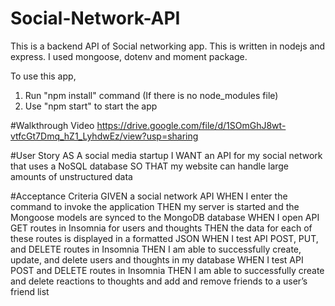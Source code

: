 # Social-Network-API

This is a backend API of Social networking app. This is written in nodejs and express. I used mongoose, dotenv and moment package.

To use this app,

1. Run "npm install" command (If there is no node_modules file)
2. Use "npm start" to start the app

#Walkthrough Video
https://drive.google.com/file/d/1SOmGhJ8wt-vtfcGt7Dmq_hZ1_LyhdwEz/view?usp=sharing

#User Story
AS A social media startup
I WANT an API for my social network that uses a NoSQL database
SO THAT my website can handle large amounts of unstructured data

#Acceptance Criteria
GIVEN a social network API
WHEN I enter the command to invoke the application
THEN my server is started and the Mongoose models are synced to the MongoDB database
WHEN I open API GET routes in Insomnia for users and thoughts
THEN the data for each of these routes is displayed in a formatted JSON
WHEN I test API POST, PUT, and DELETE routes in Insomnia
THEN I am able to successfully create, update, and delete users and thoughts in my database
WHEN I test API POST and DELETE routes in Insomnia
THEN I am able to successfully create and delete reactions to thoughts and add and remove friends to a user’s friend list
